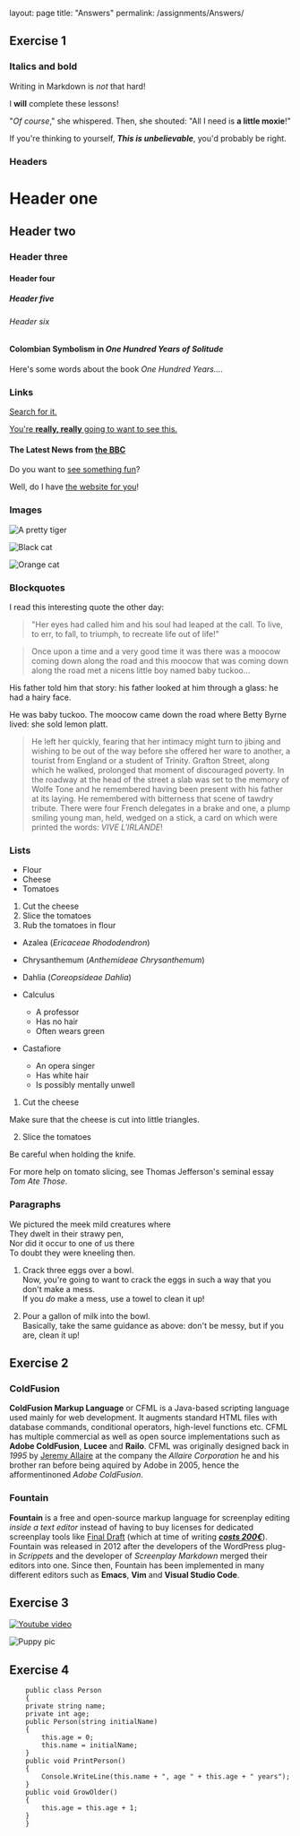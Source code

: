 layout: page
title: "Answers"
permalink: /assignments/Answers/


## Exercise 1

### Italics and bold
Writing in Markdown is _not_ that hard!

I **will** complete these lessons!

"_Of course_," she whispered. Then, she shouted: "All I need is **a little moxie**!"

If you're thinking to yourself, **_This is unbelievable_**, you'd probably be right.


### Headers

# Header one
## Header two
### Header three
#### Header four
##### Header five
###### Header six

#### Colombian Symbolism in _One Hundred Years of Solitude_

Here's some words about the book _One Hundred Years..._.

### Links
[Search for it.](www.google.com)

[You're **really, really** going to want to see this.](www.dailykitten.com)

#### The Latest News from [the BBC](www.bbc.com/news)


Do you want to [see something fun][a fun place]?

Well, do I have [the website for you][another fun place]!

[a fun place]: www.zombo.com
[another fun place]: www.stumbleupon.com


### Images
![A pretty tiger](https://upload.wikimedia.org/wikipedia/commons/5/56/Tiger.50.jpg)

![Black cat][Black]

![Orange cat][Orange]

[Black]: https://upload.wikimedia.org/wikipedia/commons/a/a3/81_INF_DIV_SSI.jpg

[Orange]: http://icons.iconarchive.com/icons/google/noto-emoji-animals-nature/256/22221-cat-icon.png

### Blockquotes

I read this interesting quote the other day:

>"Her eyes had called him and his soul had leaped at the call. To live, to err, to fall, to triumph, to recreate life out of life!"

>Once upon a time and a very good time it was there was a moocow coming down along the road and this moocow that was coming down along the road met a nicens little boy named baby tuckoo...
>
His father told him that story: his father looked at him through a glass: he had a hairy face.
>
He was baby tuckoo. The moocow came down the road where Betty Byrne lived: she sold lemon platt.

>He left her quickly, fearing that her intimacy might turn to jibing and wishing to be out of the way before she offered her ware to another, a tourist from England or a student of Trinity. Grafton Street, along which he walked, prolonged that moment of discouraged poverty. In the roadway at the head of the street a slab was set to the memory of Wolfe Tone and he remembered having been present with his father at its laying. He remembered with bitterness that scene of tawdry tribute. There were four French delegates in a brake and one, a plump smiling young man, held, wedged on a stick, a card on which were printed the words: _VIVE L'IRLANDE_!


### Lists

* Flour
* Cheese
* Tomatoes

1. Cut the cheese
2. Slice the tomatoes
3. Rub the tomatoes in flour

* Azalea (_Ericaceae Rhododendron_)
* Chrysanthemum (_Anthemideae Chrysanthemum_)
* Dahlia (_Coreopsideae Dahlia_)

* Calculus
    * A professor
    * Has no hair
    * Often wears green
* Castafiore
    * An opera singer
    * Has white hair
    * Is possibly mentally unwell

<!-- for some reason the next part of this exercise has different intendation in the test window and in VSC for me, and I can't seem to figure out why... -->

1. Cut the cheese

 Make sure that the cheese is cut into little triangles.

2. Slice the tomatoes

 Be careful when holding the knife.
 
 For more help on tomato slicing, see Thomas Jefferson's seminal essay _Tom Ate Those_.

### Paragraphs

We pictured the meek mild creatures where  
They dwelt in their strawy pen,  
Nor did it occur to one of us there  
To doubt they were kneeling then.

1. Crack three eggs over a bowl.  
Now, you're going to want to crack the eggs in such a way that you don't make a mess.  
If you _do_ make a mess, use a towel to clean it up!

2. Pour a gallon of milk into the bowl.  
Basically, take the same guidance as above: don't be messy, but if you are, clean it up!


## Exercise 2

### ColdFusion
**ColdFusion Markup Language** or CFML is a Java-based scripting language used mainly for web development. It augments standard HTML files with database commands, conditional operators, high-level functions etc. CFML has multiple commercial as well as open source implementations such as **Adobe ColdFusion**, **Lucee** and **Railo**. CFML was originally designed back in _1995_ by [Jeremy Allaire](https://en.wikipedia.org/wiki/Jeremy_Allaire) at the company the _Allaire Corporation_ he and his brother ran before being aquired by Adobe in 2005, hence the afformentinoned _Adobe ColdFusion_.

### Fountain
**Fountain** is a free and open-source markup language for screenplay editing _inside a text editor_ instead of having to buy licenses for dedicated screenplay tools like [Final Draft](https://en.wikipedia.org/wiki/Final_Draft_(software)) (which at time of writing [_**costs 200€**_](https://store.finaldraft.com/final-draft-12.html)). Fountain was released in 2012 after the developers of the WordPress plug-in _Scrippets_ and the developer of _Screenplay Markdown_ merged their editors into one. Since then, Fountain has been implemented in many different editors such as **Emacs**, **Vim** and **Visual Studio Code**.


## Exercise 3

[![Youtube video](http://img.youtube.com/vi/IdkCEioCp24?t=70/0.jpg)](http://www.youtube.com/watch?v=IdkCEioCp24?t=70)

<!-- video embed/thumbnail loading doesn't work 100% for me, but that is probably a permission issue-->

![Puppy pic](https://i.redd.it/ii9co6rw2ky71.jpg)

## Exercise 4

        public class Person
        {
        private string name;
        private int age;
        public Person(string initialName)
        {
            this.age = 0;
            this.name = initialName;
        }
        public void PrintPerson()
        {
            Console.WriteLine(this.name + ", age " + this.age + " years");
        }
        public void GrowOlder()
        {
            this.age = this.age + 1;
        }
        }